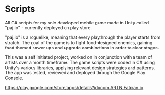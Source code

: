 # Scripts
All C# scripts for my solo developed mobile game made in Unity called "paj.io" - currently deployed on play store.

"paj.io" is a roguelike, meaning that every playthrough the player starts from stratch. The goal of the game is to fight food-designed enemies, gaining food themed power ups and upgrade combinations in order to clear stages.

This was a self initiated project, worked on in conjunction with a team of artists over a month timeframe. The game scripts were coded in C# using Unity's various libraries, applying relevant design strategies and patterns. The app was tested, reviewed and deployed through the Google Play Console.

https://play.google.com/store/apps/details?id=com.ARTN.Fatman.io

